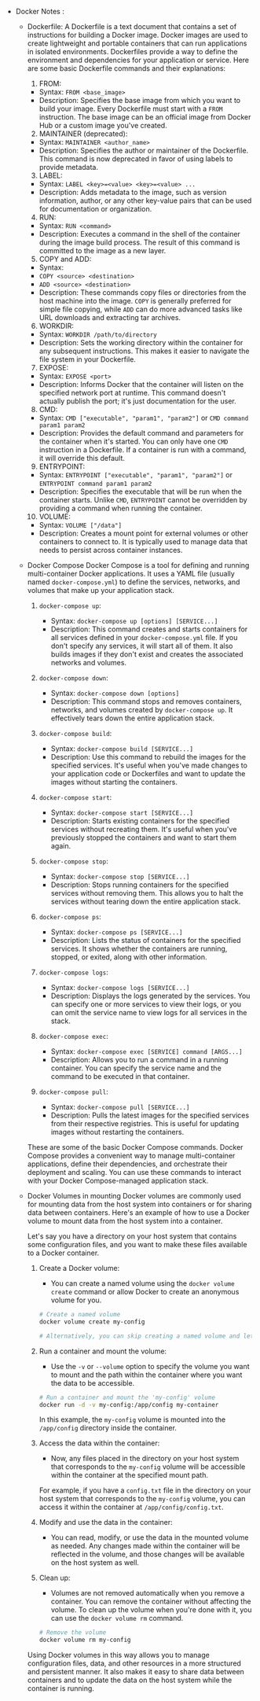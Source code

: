 - Docker Notes :

  - Dockerfile:
    A Dockerfile is a text document that contains a set of instructions for building a Docker image. Docker images are used to create lightweight and portable containers that can run applications in isolated environments. Dockerfiles provide a way to define the environment and dependencies for your application or service. Here are some basic Dockerfile commands and their explanations:

    1.  FROM:

    - Syntax: `FROM <base_image>`
    - Description: Specifies the base image from which you want to build your image. Every Dockerfile must start with a `FROM` instruction. The base image can be an official image from Docker Hub or a custom image you've created.

    2.  MAINTAINER (deprecated):

    - Syntax: `MAINTAINER <author_name>`
    - Description: Specifies the author or maintainer of the Dockerfile. This command is now deprecated in favor of using labels to provide metadata.

    3.  LABEL:

    - Syntax: `LABEL <key>=<value> <key>=<value> ...`
    - Description: Adds metadata to the image, such as version information, author, or any other key-value pairs that can be used for documentation or organization.

    4.  RUN:

    - Syntax: `RUN <command>`
    - Description: Executes a command in the shell of the container during the image build process. The result of this command is committed to the image as a new layer.

    5.  COPY and ADD:

    - Syntax:
    - `COPY <source> <destination>`
    - `ADD <source> <destination>`
    - Description: These commands copy files or directories from the host machine into the image.
      `COPY` is generally preferred for simple file copying,
      while `ADD` can do more advanced tasks like URL downloads and extracting tar archives.

    6.  WORKDIR:

    - Syntax: `WORKDIR /path/to/directory`
    - Description: Sets the working directory within the container for any subsequent instructions.
      This makes it easier to navigate the file system in your Dockerfile.

    7.  EXPOSE:

    - Syntax: `EXPOSE <port>`
    - Description: Informs Docker that the container will listen on the specified network port at runtime.
      This command doesn't actually publish the port; it's just documentation for the user.

    8.  CMD:

    - Syntax: `CMD ["executable", "param1", "param2"]` or `CMD command param1 param2`
    - Description: Provides the default command and parameters for the container when it's started.
      You can only have one `CMD` instruction in a Dockerfile. If a container is run with a command, it will override this default.

    9.  ENTRYPOINT:

    - Syntax: `ENTRYPOINT ["executable", "param1", "param2"]` or `ENTRYPOINT command param1 param2`
    - Description: Specifies the executable that will be run when the container starts.
      Unlike `CMD`, `ENTRYPOINT` cannot be overridden by providing a command when running the container.

    10. VOLUME:

    - Syntax: `VOLUME ["/data"]`
    - Description: Creates a mount point for external volumes or other containers to connect to.
      It is typically used to manage data that needs to persist across container instances.

  - Docker Compose
    Docker Compose is a tool for defining and running multi-container Docker applications. It uses a YAML file (usually named `docker-compose.yml`) to define the services, networks, and volumes that make up your application stack.

    1. `docker-compose up`:

       - Syntax: `docker-compose up [options] [SERVICE...]`
       - Description: This command creates and starts containers for all services defined in your `docker-compose.yml` file. If you don't specify any services, it will start all of them. It also builds images if they don't exist and creates the associated networks and volumes.

    2. `docker-compose down`:

       - Syntax: `docker-compose down [options]`
       - Description: This command stops and removes containers, networks, and volumes created by `docker-compose up`. It effectively tears down the entire application stack.

    3. `docker-compose build`:

       - Syntax: `docker-compose build [SERVICE...]`
       - Description: Use this command to rebuild the images for the specified services. It's useful when you've made changes to your application code or Dockerfiles and want to update the images without starting the containers.

    4. `docker-compose start`:

       - Syntax: `docker-compose start [SERVICE...]`
       - Description: Starts existing containers for the specified services without recreating them. It's useful when you've previously stopped the containers and want to start them again.

    5. `docker-compose stop`:

       - Syntax: `docker-compose stop [SERVICE...]`
       - Description: Stops running containers for the specified services without removing them. This allows you to halt the services without tearing down the entire application stack.

    6. `docker-compose ps`:

       - Syntax: `docker-compose ps [SERVICE...]`
       - Description: Lists the status of containers for the specified services. It shows whether the containers are running, stopped, or exited, along with other information.

    7. `docker-compose logs`:

       - Syntax: `docker-compose logs [SERVICE...]`
       - Description: Displays the logs generated by the services. You can specify one or more services to view their logs, or you can omit the service name to view logs for all services in the stack.

    8. `docker-compose exec`:

       - Syntax: `docker-compose exec [SERVICE] command [ARGS...]`
       - Description: Allows you to run a command in a running container. You can specify the service name and the command to be executed in that container.

    9. `docker-compose pull`:
       - Syntax: `docker-compose pull [SERVICE...]`
       - Description: Pulls the latest images for the specified services from their respective registries. This is useful for updating images without restarting the containers.

    These are some of the basic Docker Compose commands.
    Docker Compose provides a convenient way to manage multi-container applications, define their dependencies, and orchestrate their deployment and scaling.
    You can use these commands to interact with your Docker Compose-managed application stack.

  - Docker Volumes in mounting
    Docker volumes are commonly used for mounting data from the host system into containers or for sharing data between containers. Here's an example of how to use a Docker volume to mount data from the host system into a container.

    Let's say you have a directory on your host system that contains some configuration files, and you want to make these files available to a Docker container.

    1. Create a Docker volume:

       - You can create a named volume using the `docker volume create` command or allow Docker to create an anonymous volume for you.

       ```bash
       # Create a named volume
       docker volume create my-config

       # Alternatively, you can skip creating a named volume and let Docker create an anonymous volume for you when you run the container.
       ```

    2. Run a container and mount the volume:

       - Use the `-v` or `--volume` option to specify the volume you want to mount and the path within the container where you want the data to be accessible.

       ```bash
       # Run a container and mount the 'my-config' volume
       docker run -d -v my-config:/app/config my-container
       ```

       In this example, the `my-config` volume is mounted into the `/app/config` directory inside the container.

    3. Access the data within the container:

       - Now, any files placed in the directory on your host system that corresponds to the `my-config` volume will be accessible within the container at the specified mount path.

       For example, if you have a `config.txt` file in the directory on your host system that corresponds to the `my-config` volume, you can access it within the container at `/app/config/config.txt`.

    4. Modify and use the data in the container:

       - You can read, modify, or use the data in the mounted volume as needed. Any changes made within the container will be reflected in the volume, and those changes will be available on the host system as well.

    5. Clean up:

       - Volumes are not removed automatically when you remove a container. You can remove the container without affecting the volume. To clean up the volume when you're done with it, you can use the `docker volume rm` command.

       ```bash
       # Remove the volume
       docker volume rm my-config
       ```

    Using Docker volumes in this way allows you to manage configuration files, data, and other resources in a more structured and persistent manner. It also makes it easy to share data between containers and to update the data on the host system while the container is running.
